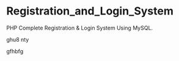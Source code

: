 # Registration_and_Login_System
PHP Complete Registration &amp; Login System Using MySQL.

ghu8
nty

gfhbfg

